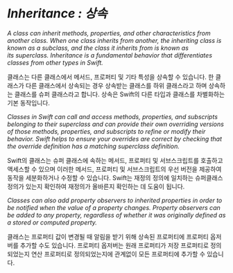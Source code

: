 # *Inheritance : 상속*

*A class can inherit methods, properties, and other characteristics from another class. When one class inherits from another, the inheriting class is known as a subclass, and the class it inherits from is known as its superclass. Inheritance is a fundamental behavior that differentiates classes from other types in Swift.*

클래스는 다른 클래스에서 메서드, 프로퍼티 및 기타 특성을 상속할 수 있습니다. 한 클래스가 다른 클래스에서 상속되는 경우 상속받는 클래스를 하위 클래스라고 하며 상속하는 클래스를 슈퍼 클래스라고 합니다. 상속은 Swift의 다른 타입과 클래스를 차별화하는 기본 동작입니다.

*Classes in Swift can call and access methods, properties, and subscripts belonging to their superclass and can provide their own overriding versions of those methods, properties, and subscripts to refine or modify their behavior. Swift helps to ensure your overrides are correct by checking that the override definition has a matching superclass definition.*

Swift의 클래스는 슈퍼 클래스에 속하는 메서드, 프로퍼티 및 서브스크립트를 호출하고 액세스할 수 있으며 이러한 메서드, 프로퍼티 및 서브스크립트의 우선 버전을 제공하여 동작을 세분화하거나 수정할 수 있습니다. Swift는 재정의 정의에 일치하는 슈퍼클래스 정의가 있는지 확인하여 재정의가 올바른지 확인하는 데 도움이 됩니다.

*Classes can also add property observers to inherited properties in order to be notified when the value of a property changes. Property observers can be added to any property, regardless of whether it was originally defined as a stored or computed property.*

클래스는 프로퍼티 값이 변경될 때 알림을 받기 위해 상속된 프로퍼티에 프로퍼티 옵저버를 추가할 수도 있습니다. 프로퍼티 옵저버는 원래 프로퍼티가 저장 프로퍼티로 정의되었는지 연산 프로퍼티로 정의되었는지에 관계없이 모든 프로퍼티에 추가할 수 있습니다.
